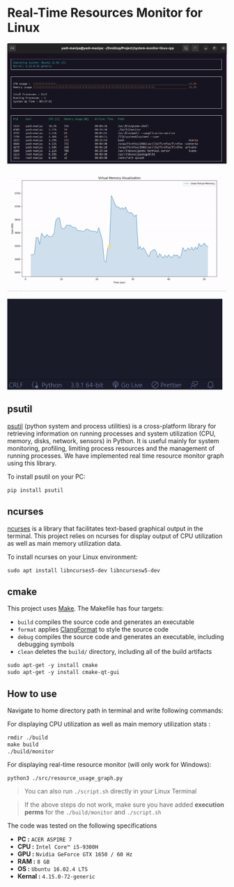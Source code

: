 # **Real-Time Resources Monitor for Linux**

![img](./assets/resource%20monitor.png)

![img](./assets/memory_usage_graph.gif)

![img](./assets/warning.gif)

## **psutil**
[psutil](https://psutil.readthedocs.io/en/latest/#) (python system and process utilities) is a cross-platform 
library for retrieving information on running processes and system utilization (CPU, memory, disks, network, 
sensors) in Python.  It is useful mainly for system monitoring, profiling, limiting process resources and the 
management of running processes. We have implemented real time resource monitor graph using this library.

To install psutil on your PC:
```
pip install psutil
```

## **ncurses**
[ncurses](https://www.gnu.org/software/ncurses/) is a library that facilitates text-based graphical output in 
the terminal. This project relies on ncurses for display output of CPU utilization as well as main memory 
utilization data.

To install ncurses on your Linux environment: 
```
sudo apt install libncurses5-dev libncursesw5-dev
```

## **cmake**
This project uses [Make](https://www.gnu.org/software/make/). The Makefile has four targets:
* `build` compiles the source code and generates an executable
* `format` applies [ClangFormat](https://clang.llvm.org/docs/ClangFormat.html) to style the source code
* `debug` compiles the source code and generates an executable, including debugging symbols
* `clean` deletes the `build/` directory, including all of the build artifacts

```
sudo apt-get -y install cmake
sudo apt-get -y install cmake-qt-gui
```

## **How to use**
Navigate to home directory path in terminal and write following commands:

For displaying CPU utilization as well as main memory 
utilization stats :
```
rmdir ./build
make build
./build/monitor
```

For displaying real-time resource monitor (will only work for Windows):
```
python3 ./src/resource_usage_graph.py
```

> You can also run `./script.sh` directly in your Linux Terminal

> If the above steps do not work, make sure you have added **execution perms** for the `./build/monitor` and `./script.sh`

The code was tested on the following specifications

- **PC :** `ACER ASPIRE 7`
- **CPU :** `Intel Core™ i5-9300H`
- **GPU :** `Nvidia GeForce GTX 1650 / 60 Hz`
- **RAM :** `8 GB`
- **OS :** `Ubuntu 16.02.4 LTS`
- **Kernal :** `4.15.0-72-generic`